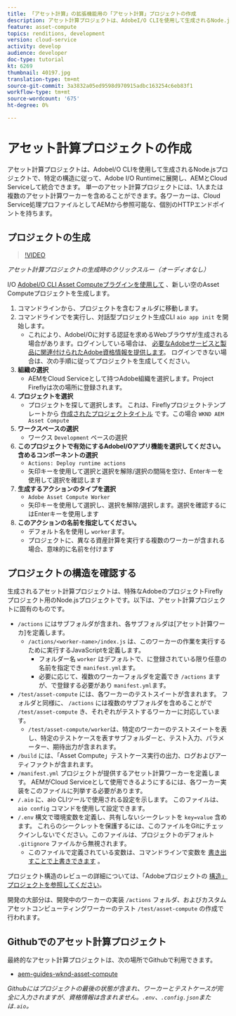 ```yaml
---
title: 「アセット計算」の拡張機能用の「アセット計算」プロジェクトの作成
description: アセット計算プロジェクトは、AdobeI/O CLIを使用して生成されるNode.jsプロジェクトで、特定の構造に従って、Adobe I/O Runtimeに展開し、AEMとCloud Serviceして統合できます。
feature: asset-compute
topics: renditions, development
version: cloud-service
activity: develop
audience: developer
doc-type: tutorial
kt: 6269
thumbnail: 40197.jpg
translation-type: tm+mt
source-git-commit: 3a3832a05ed9598d970915adbc163254c6eb83f1
workflow-type: tm+mt
source-wordcount: '675'
ht-degree: 0%

---
```



# アセット計算プロジェクトの作成

アセット計算プロジェクトは、AdobeI/O CLIを使用して生成されるNode.jsプロジェクトで、特定の構造に従って、Adobe I/O Runtimeに展開し、AEMとCloud Serviceして統合できます。 単一のアセット計算プロジェクトには、1人または複数のアセット計算ワーカーを含めることができます。各ワーカーは、Cloud Service処理プロファイルとしてAEMから参照可能な、個別のHTTPエンドポイントを持ちます。

## プロジェクトの生成

>[!VIDEO](https://video.tv.adobe.com/v/40197/?quality=12&learn=on)

_アセット計算プロジェクトの生成時のクリックスルー（オーディオなし）_


I/O [AdobeI/O CLI Asset Computeプラグインを使用して](../set-up/development-environment.md#aio-cli) 、新しい空のAsset Computeプロジェクトを生成します。

1. コマンドラインから、プロジェクトを含むフォルダに移動します。
1. コマンドラインでを実行し、対話型プロジェクト生成CLI `aio app init` を開始します。
   + これにより、AdobeI/Oに対する認証を求めるWebブラウザが生成される場合があります。ログインしている場合は、 [必要なAdobeサービスと製品に関連付けられたAdobe資格情報を提供します](../set-up/accounts-and-services.md)。 ログインできない場合は、次の手順に従ってプロジェクトを生成してください。
1. __組織の選択__
   + AEMをCloud Serviceとして持つAdobe組織を選択します。Project Fireflyは次の場所に登録されます。
1. __プロジェクトを選択__
   + プロジェクトを探して選択します。 これは、Fireflyプロジェクトテンプレートから [作成されたプロジェクトタイトル](../set-up/firefly.md) です。この場合 `WKND AEM Asset Compute`
1. __ワークスペースの選択__
   + ワークス `Development` ペースの選択
1. __このプロジェクトで有効にするAdobeI/Oアプリ機能を選択してください。 含めるコンポーネントの選択__
   +  `Actions: Deploy runtime actions`
   + 矢印キーを使用して選択と選択を解除/選択の間隔を空け、Enterキーを使用して選択を確認します
1. __生成するアクションのタイプを選択__
   +  `Adobe Asset Compute Worker`
   + 矢印キーを使用して選択し、選択を解除/選択します。選択を確認するにはEnterキーを使用します
1. __このアクションの名前を指定してください。__
   + デフォルト名を使用し `worker`ます。
   + プロジェクトに、異なる資産計算を実行する複数のワーカーが含まれる場合、意味的に名前を付けます

## プロジェクトの構造を確認する

生成されるアセット計算プロジェクトは、特殊なAdobeのプロジェクトFireflyプロジェクト用のNode.jsプロジェクトです。以下は、アセット計算プロジェクトに固有のものです。

+ `/actions` にはサブフォルダが含まれ、各サブフォルダは[アセット計算ワーカ]を定義します。
   + `/actions/<worker-name>/index.js` は、このワーカーの作業を実行するために実行するJavaScriptを定義します。
      + フォルダー名 `worker` はデフォルトで、に登録されている限り任意の名前を指定でき `manifest.yml`ます。
      + 必要に応じて、複数のワーカーフォルダを定義でき `/actions` ますが、で登録する必要があり `manifest.yml`ます。
+ `/test/asset-compute` には、各ワーカーのテストスイートが含まれます。 フォルダと同様に、 `/actions` には複数のサブフォルダを含めることがで `/test/asset-compute` き、それぞれがテストするワーカーに対応しています。
   + `/test/asset-compute/worker`は、特定のワーカーのテストスイートを表し、特定のテストケースを表すサブフォルダーと、テスト入力、パラメーター、期待出力が含まれます。
+ `/build` には、「Asset Compute」テストケース実行の出力、ログおよびアーティファクトが含まれます。
+ `/manifest.yml` プロジェクトが提供するアセット計算ワーカーを定義します。 AEMがCloud Serviceとして使用できるようにするには、各ワーカー実装をこのファイルに列挙する必要があります。
+ `/.aio` に、aio CLIツールで使用される設定を示します。 このファイルは、 `aio config` コマンドを使用して設定できます。
+ `/.env` 構文で環境変数を定義し、共有しないシークレットを `key=value` 含めます。 これらのシークレットを保護するには、このファイルをGitにチェックインしないでください。このファイルは、プロジェクトのデフォルト `.gitignore` ファイルから無視されます。
   + このファイルで定義されている変数は、コマンドラインで変数を [書き出すことで上書きできます](../deploy/runtime.md) 。

プロジェクト構造のレビューの詳細については、「Adobeプロジェクトの [構造」プロジェクトを参照してください](https://github.com/AdobeDocs/project-firefly/blob/master/getting_started/first_app.md#5-anatomy-of-a-project-firefly-application)。

開発の大部分は、開発中のワーカーの実装 `/actions` フォルダ、およびカスタムアセットコンピューティングワーカーのテスト `/test/asset-compute` の作成で行われます。

## Githubでのアセット計算プロジェクト

最終的なアセット計算プロジェクトは、次の場所でGithubで利用できます。

+ [aem-guides-wknd-asset-compute](https://github.com/adobe/aem-guides-wknd-asset-compute)

_Githubにはプロジェクトの最後の状態が含まれ、ワーカーとテストケースが完全に入力されますが、資格情報は含まれません。`.env`、`.config.json`または`.aio`。_